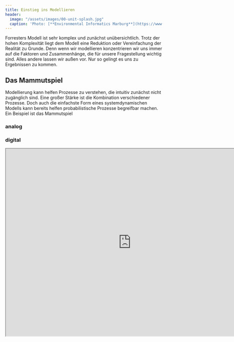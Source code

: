 ```yaml
---
title: Einstieg ins Modellieren
header:
  image: "/assets/images/00-unit-splash.jpg"
  caption: 'Photo: [**Environmental Informatics Marburg**](https://www.flickr.com/environmentalinformatics-marburg/)'
---
```



Forresters Modell ist sehr komplex und zunächst unübersichtlich. Trotz der hohen Komplexität liegt dem Modell eine Reduktion oder Vereinfachung der Realität zu Grunde. Denn wenn wir modellieren konzentrieren wir uns immer auf die Faktoren und Zusammenhänge, die für unsere Fragestellung wichtig sind. Alles andere lassen wir außen vor. Nur so gelingt es uns zu Ergebnissen zu kommen. 

## Das Mammutspiel 
Modellierung kann helfen Prozesse zu verstehen, die intuitiv zunächst nicht zugänglich sind. Eine großer Stärke ist die Kombination verschiedener Prozesse. Doch auch die einfachste Form eines systemdynamischen Modells kann bereits helfen probabilistische Prozesse begreifbar machen. Ein Beispiel ist das Mammutspiel   

### analog

### digital 
<iframe src="https://insightmaker.com/insight/7GjbYKkATFtF9ekSXNeyAj/embed?topBar=1&sideBar=1&zoom=1" title="Embedded model" width="800" height="600"></iframe>






